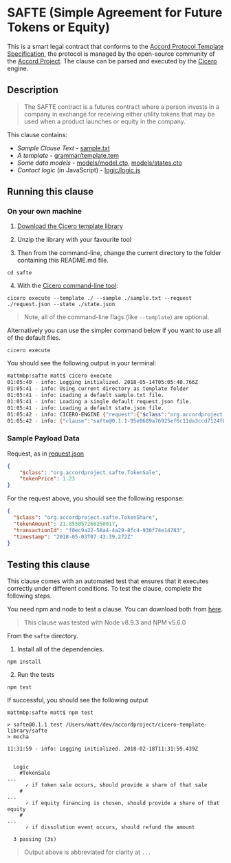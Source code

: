 
# SAFTE (Simple Agreement for Future Tokens or Equity)

This is a smart legal contract that conforms to the [Accord Protocol Template Specification](https://docs.google.com/document/d/1UacA_r2KGcBA2D4voDgGE8jqid-Uh4Dt09AE-shBKR0), the protocol is managed by the open-source community of the [Accord Project](https://accordproject.org). The clause can be parsed and executed by the [Cicero](https://github.com/accordproject/cicero) engine.

## Description

> The SAFTE contract is a futures contract where a person invests in a company in exchange for receiving either utility tokens that may be used when a product launches or equity in the company.

This clause contains:
- *Sample Clause Text* - [sample.txt](sample.txt)
- *A template* - [grammar/template.tem](grammar/template.tem)
- *Some data models* - [models/model.cto](models/model.cto), [models/states.cto](models/states.cto)
- *Contact logic* (in JavaScript) - [logic/logic.js](lib/logic.js)

## Running this clause

### On your own machine

1. [Download the Cicero template library](https://github.com/accordproject/cicero-template-library/archive/master.zip)

2. Unzip the library with your favourite tool

3. Then from the command-line, change the current directory to the folder containing this README.md file.
```
cd safte
```
4. With the [Cicero command-line tool](https://github.com/accordproject/cicero#installation):
```
cicero execute --template ./ --sample ./sample.txt --request ./request.json --state ./state.json
```
> Note, all of the command-line flags (like `--template`) are optional.

Alternatively you can use the simpler command below if you want to use all of the default files.
```
cicero execute
```

You should see the following output in your terminal:
```bash
mattmbp:safte matt$ cicero execute
01:05:40 - info: Logging initialized. 2018-05-14T05:05:40.766Z
01:05:41 - info: Using current directory as template folder
01:05:41 - info: Loading a default sample.txt file.
01:05:41 - info: Loading a single default request.json file.
01:05:41 - info: Loading a default state.json file.
01:05:42 - info: CICERO-ENGINE {"request":{"$class":"org.accordproject.safte.TokenSale","tokenPrice":1.23,"transactionId":"a6e82d0a-1bc3-4b9c-8116-1a706c266556","timestamp":"2018-05-14T05:05:42.286Z"},"state":{"$class":"org.accordproject.contract.State"},"contract":{"$class":"org.accordproject.safte.TemplateModel","companyName":"ACME","companyRegistrationNumber":555,"purchaser":"Dan","jurisdiction":"NY","purchaseAmount":25,"discount":7,"projectName":"Umbrella","projectDescription":"manages umbrella tokens","months":12,"monthsText":"twelve","amount":1000,"amountText":"one thousand"},"response":{"$class":"org.accordproject.safte.TokenShare","transactionId":"707af9f4-0fb2-42b3-bc2c-7ccfe1e18608","timestamp":"2018-05-14T05:05:42.290Z"},"emit":[],"now":"2018-05-14T05:05:42.289Z"}
01:05:42 - info: {"clause":"safte@0.1.1-95e0689a76925ef6c11da3ccd7124fbbceb9233e6aa0361f67e45b28fe205018","request":{"$class":"org.accordproject.safte.TokenSale","tokenPrice":1.23},"response":{"$class":"org.accordproject.safte.TokenShare","tokenAmount":21.855057260250017,"transactionId":"707af9f4-0fb2-42b3-bc2c-7ccfe1e18608","timestamp":"2018-05-14T05:05:42.290Z"},"state":{"$class":"org.accordproject.contract.State"},"emit":[]}
```

### Sample Payload Data

Request, as in [request.json](https://github.com/accordproject/cicero-template-library/blob/master/perishable-goods/request.json)
```json
{
    "$class": "org.accordproject.safte.TokenSale",
    "tokenPrice": 1.23
}
```

For the request above, you should see the following response:
```json
{
  "$class": "org.accordproject.safte.TokenShare",
  "tokenAmount": 21.855057260250017,
  "transactionId": "f0ec9a22-58a4-4a29-8fc4-930f74e14783",
  "timestamp": "2018-05-03T07:43:39.272Z"
}
```


## Testing this clause

This clause comes with an automated test that ensures that it executes correctly under different conditions. To test the clause, complete the following steps.

You need npm and node to test a clause. You can download both from [here](https://nodejs.org/).

> This clause was tested with Node v8.9.3 and NPM v5.6.0

From the `safte` directory.

1. Install all of the dependencies.
```
npm install
```

2. Run the tests
```
npm test
```
If successful, you should see the following output
```
mattmbp:safte matt$ npm test

> safte@0.1.1 test /Users/matt/dev/accordproject/cicero-template-library/safte
> mocha

11:31:59 - info: Logging initialized. 2018-02-18T11:31:59.439Z


  Logic
    #TokenSale
...
      ✓ if token sale occurs, should provide a share of that sale
    #
...
      ✓ if equity financing is chosen, should provide a share of that equity
    #
...
      ✓ if dissolution event occurs, should refund the amount

  3 passing (3s)

```
> Output above is abbreviated for clarity at `...`
